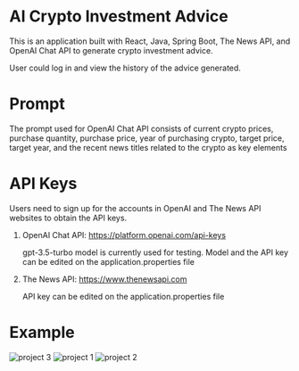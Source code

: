 # AI Crypto Investment Advice
This is an application built with React, Java, Spring Boot, The News API, and OpenAI Chat API to generate crypto investment advice.

User could log in and view the history of the advice generated. 

# Prompt
The prompt used for OpenAI Chat API consists of current crypto prices, purchase quantity, purchase price, year of purchasing crypto, target price, target year, and the recent news titles related to the crypto as key elements

# API Keys
Users need to sign up for the accounts in OpenAI and The News API websites to obtain the API keys.
1. OpenAI Chat API: https://platform.openai.com/api-keys
   
   gpt-3.5-turbo model is currently used for testing.
   Model and the API key can be edited on the application.properties file
  
2. The News API: https://www.thenewsapi.com
   
   API key can be edited on the application.properties file

# Example
![project 3](https://github.com/vzha2011/AICryptoInvestmentAdvice/assets/93365293/0d533f47-ed2d-4634-9629-bff2081937ff)
![project 1](https://github.com/vzha2011/AICryptoInvestmentAdvice/assets/93365293/e9fbd836-3f58-4635-8492-aa56eeb70838)
![project 2](https://github.com/vzha2011/AICryptoInvestmentAdvice/assets/93365293/5416a0d9-641a-4c79-8f8a-5161f83770ee)


